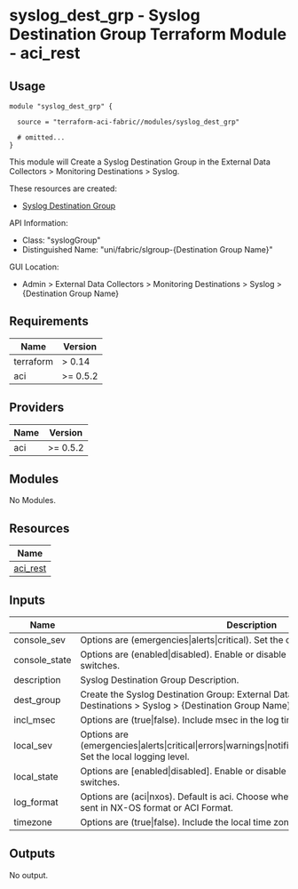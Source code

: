 # syslog_dest_grp - Syslog Destination Group Terraform Module - aci_rest

## Usage

```hcl
module "syslog_dest_grp" {

  source = "terraform-aci-fabric//modules/syslog_dest_grp"

  # omitted...
}
```

This module will Create a Syslog Destination Group in the External Data Collectors > Monitoring Destinations > Syslog.

These resources are created:

* [Syslog Destination Group](https://registry.terraform.io/providers/CiscoDevNet/aci/latest/docs/resources/rest)

API Information:

* Class: "syslogGroup"
* Distinguished Name: "uni/fabric/slgroup-{Destination Group Name}"

GUI Location:

* Admin > External Data Collectors > Monitoring Destinations > Syslog > {Destination Group Name}

<!-- BEGINNING OF PRE-COMMIT-TERRAFORM DOCS HOOK -->
## Requirements

| Name | Version |
|------|---------|
| terraform | > 0.14 |
| aci | >= 0.5.2 |

## Providers

| Name | Version |
|------|---------|
| aci | >= 0.5.2 |

## Modules

No Modules.

## Resources

| Name |
|------|
| [aci_rest](https://registry.terraform.io/providers/ciscodevnet/aci/0.5.2/docs/resources/rest) |

## Inputs

| Name | Description | Type | Default | Required |
|------|-------------|------|---------|:--------:|
| console\_sev | Options are (emergencies\|alerts\|critical).  Set the console logging level. | `string` | `"critical"` | no |
| console\_state | Options are (enabled\|disabled).  Enable or disable console logging on the switches. | `string` | `"enabled"` | no |
| description | Syslog Destination Group Description. | `string` | n/a | yes |
| dest\_group | Create the Syslog Destination Group: External Data Collectors > Monitoring Destinations > Syslog > {Destination Group Name}. | `string` | `"default_oob"` | no |
| incl\_msec | Options are (true\|false).  Include msec in the log timestamp. | `bool` | `true` | no |
| local\_sev | Options are (emergencies\|alerts\|critical\|errors\|warnings\|notifications\|information\|debugging).  Set the local logging level. | `string` | `"information"` | no |
| local\_state | Options are [enabled\|disabled].  Enable or disable console logging on the switches. | `string` | `"enabled"` | no |
| log\_format | Options are (aci\|nxos).  Default is aci.  Choose whether you want the logs to be sent in NX-OS format or ACI Format. | `string` | `"aci"` | no |
| timezone | Options are (true\|false).  Include the local time zone in the log timestamp. | `bool` | `true` | no |

## Outputs

No output.
<!-- END OF PRE-COMMIT-TERRAFORM DOCS HOOK -->